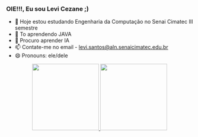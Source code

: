 ### OIE!!!, Eu sou Levi Cezane ;)
- 🔭 Hoje estou estudando Engenharia da Computação no Senai Cimatec III semestre
- 🌱 To aprendendo JAVA
- 🤔 Procuro aprender IA 
- 📫 Contate-me no email - levi.santos@aln.senaicimatec.edu.br
- 😄 Pronouns: ele/dele


<div align="center">
  <a href="https://github.com/leviczne">
  <img height="180em" src="https://github-readme-stats.vercel.app/api?username=leviczne&show_icons=true&theme=dark&include_all_commits=true&count_private=true"/>
  <img height="180em" src="https://github-readme-stats.vercel.app/api/top-langs/?username=leviczne&layout=compact&langs_count=7&theme=dark"/>
</div>
